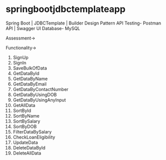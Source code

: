 # springbootjdbctemplateapp
Spring Boot | JDBCTemplate | Builder Design Pattern
API Testing- Postman API | Swagger UI
Database- MySQL

Assessment->

Functionality->
1. SignUp
2. SignIn
3. SaveBulkOfData
4. GetDataById
5. GetDataByName
6. GetDataByEmail
7. GetDataByContactNumber
8. GetDataByUsingDOB
9. GetDataByUsingAnyInput
10. GetAllData
11. SortById
12. SortByName
13. SortBySalary
14. SortByDOB
15. FilterDataBySalary
16. CheckLoanEligibility
17. UpdateData
18. DeleteDataById
19. DeleteAllData

